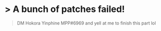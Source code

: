 # > A bunch of patches failed!

> DM Hokora Yinphine MPP#6969 and yell at me to finish this part lol